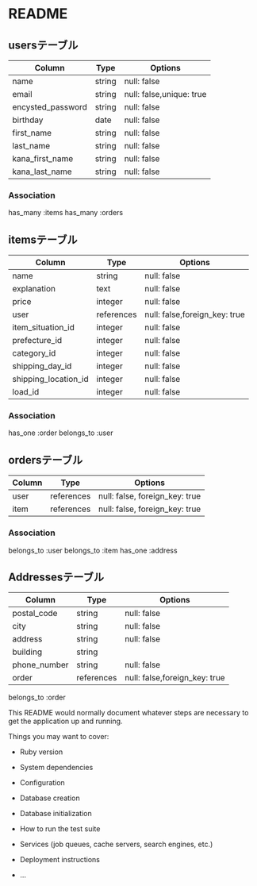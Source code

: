 # README


## usersテーブル

| Column               | Type   | Options     |
| ------------------   | ------ | ----------- |
| name                 | string | null: false |
| email                | string | null: false,unique: true |
| encysted_password    | string | null: false |  
| birthday             | date   | null: false |
| first_name           | string | null: false |
| last_name            | string | null: false | 
| kana_first_name      | string | null: false |
| kana_last_name       | string | null: false |   
### Association
has_many :items
has_many :orders


## itemsテーブル

| Column               | Type        | Options     |
| -----------------    | ------      | ----------- |
| name                 | string      | null: false |
| explanation          | text        | null: false |
| price                | integer     | null: false |
| user                 | references  | null: false,foreign_key: true |
| item_situation_id     | integer | null: false|
| prefecture_id         | integer | null: false |
| category_id           | integer | null: false |
| shipping_day_id       | integer | null: false |
| shipping_location_id  | integer | null: false |
| load_id               | integer | null: false |
### Association
has_one :order
belongs_to :user



## ordersテーブル

| Column         | Type       | Options                        |
| ------         | ---------- | ------------------------------ |
| user           | references | null: false, foreign_key: true |
| item           | references | null: false, foreign_key: true |

### Association
belongs_to :user
belongs_to :item
has_one :address

## Addressesテーブル

| Column               | Type        | Options     |
| -----------------    | ------      | ----------- |
| postal_code          | string      | null: false |
| city                 | string      | null: false |
| address              | string      | null: false |
| building             | string      |             |
| phone_number         | string      | null: false |
| order                | references  | null: false,foreign_key: true |

belongs_to :order














This README would normally document whatever steps are necessary to get the
application up and running.

Things you may want to cover:  


* Ruby version

* System dependencies

* Configuration

* Database creation

* Database initialization

* How to run the test suite

* Services (job queues, cache servers, search engines, etc.)

* Deployment instructions

* ...

